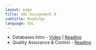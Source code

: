 ```yaml
---
layout: page
title: SQL Assignment 0
subtitle: Readings
language: SQL
---
```


* Databases Intro - [Video](https://www.youtube.com/watch?v=kaKa6N9lEG8) | [Reading](http://datacarpentry.github.io/sql-ecology/00-sql-introduction.html)
* Quality Assurance & Control - [Reading](http://datacarpentry.github.io/spreadsheet-ecology-lesson/04-quality-control.html)